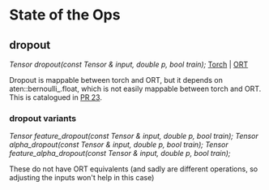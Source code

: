 # State of the Ops

## dropout
_Tensor dropout(const Tensor & input, double p, bool train);_
[Torch](https://pytorch.org/docs/stable/nn.functional.html#dropout-functions) | [ORT](https://github.com/onnx/onnx/blob/master/docs/Operators.md#Dropout)

Dropout is mappable between torch and ORT, but it depends on aten::bernoulli_.float, which is not easily mappable between torch and ORT. This is catalogued in [PR 23](https://github.com/microsoft/onnxruntime-pytorch/pull/23).

### dropout variants
_Tensor feature_dropout(const Tensor & input, double p, bool train);_
_Tensor alpha_dropout(const Tensor & input, double p, bool train);_
_Tensor feature_alpha_dropout(const Tensor & input, double p, bool train);_

These do not have ORT equivalents (and sadly are different operations, so adjusting the inputs won't help in this case)


